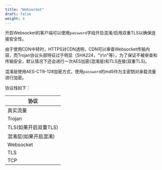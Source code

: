 ```yaml
---
title: "Websocket"
draft: false
weight: 4
---
```


开启Websocket的客户端可以使用```password```字段开启混淆/启用双重TLS以确保连接安全性。

由于使用CDN中转时，HTTPS对CDN透明，CDN可以审查Websocket传输内容，而Trojan协议头部特征过于明显（SHA224，"\r\n"等），为了保证不被审查和传输安全，默认情况下还会进行一次AES加密(混淆层)和TLS连接(双重TLS)。

混淆层使用AES-CTR-128加密方式，使用```password```的md5作为主密钥对承载流量进行加密。

协议栈如下：

|协议| 
|-|
|真实流量|
|Trojan|
|TLS(如果开启双重TLS)|
|混淆层(如果开启混淆)|
|Websocket|
|TLS|
|TCP|